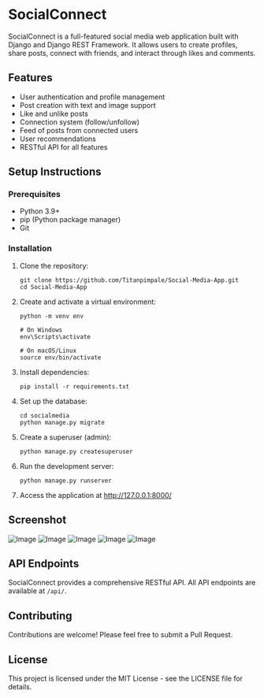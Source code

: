 # SocialConnect

SocialConnect is a full-featured social media web application built with Django and Django REST Framework. It allows users to create profiles, share posts, connect with friends, and interact through likes and comments.

## Features

- User authentication and profile management
- Post creation with text and image support
- Like and unlike posts
- Connection system (follow/unfollow)
- Feed of posts from connected users
- User recommendations
- RESTful API for all features

## Setup Instructions

### Prerequisites

- Python 3.9+
- pip (Python package manager)
- Git

### Installation

1. Clone the repository:
   ```
   git clone https://github.com/Titanpimpale/Social-Media-App.git
   cd Social-Media-App
   ```

2. Create and activate a virtual environment:
   ```
   python -m venv env
   
   # On Windows
   env\Scripts\activate
   
   # On macOS/Linux
   source env/bin/activate
   ```

3. Install dependencies:
   ```
   pip install -r requirements.txt
   ```

4. Set up the database:
   ```
   cd socialmedia
   python manage.py migrate
   ```

5. Create a superuser (admin):
   ```
   python manage.py createsuperuser
   ```

6. Run the development server:
   ```
   python manage.py runserver
   ```

7. Access the application at http://127.0.0.1:8000/

## Screenshot

![Image](https://github.com/user-attachments/assets/6f8d5777-e08b-42df-a86f-08a18b95248d)
![Image](https://github.com/user-attachments/assets/49c414a4-4d0e-4c70-82cd-4bc1c9562774)
![Image](https://github.com/user-attachments/assets/1e1b7f16-8718-4157-8c68-9a98b3631b84)
![Image](https://github.com/user-attachments/assets/43a0fd74-b2ac-45d4-89a8-065bec55a197)
![Image](https://github.com/user-attachments/assets/4b2e018b-0eb2-4f2e-8f03-b8b272f576cc)

## API Endpoints

SocialConnect provides a comprehensive RESTful API. All API endpoints are available at `/api/`.

## Contributing

Contributions are welcome! Please feel free to submit a Pull Request.

## License

This project is licensed under the MIT License - see the LICENSE file for details.

